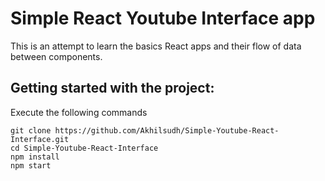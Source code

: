 # Simple React Youtube Interface app

This is an attempt to learn the basics React apps and their flow of data between components.

## Getting started with the project:
Execute the following commands
```
git clone https://github.com/Akhilsudh/Simple-Youtube-React-Interface.git
cd Simple-Youtube-React-Interface
npm install
npm start
```

